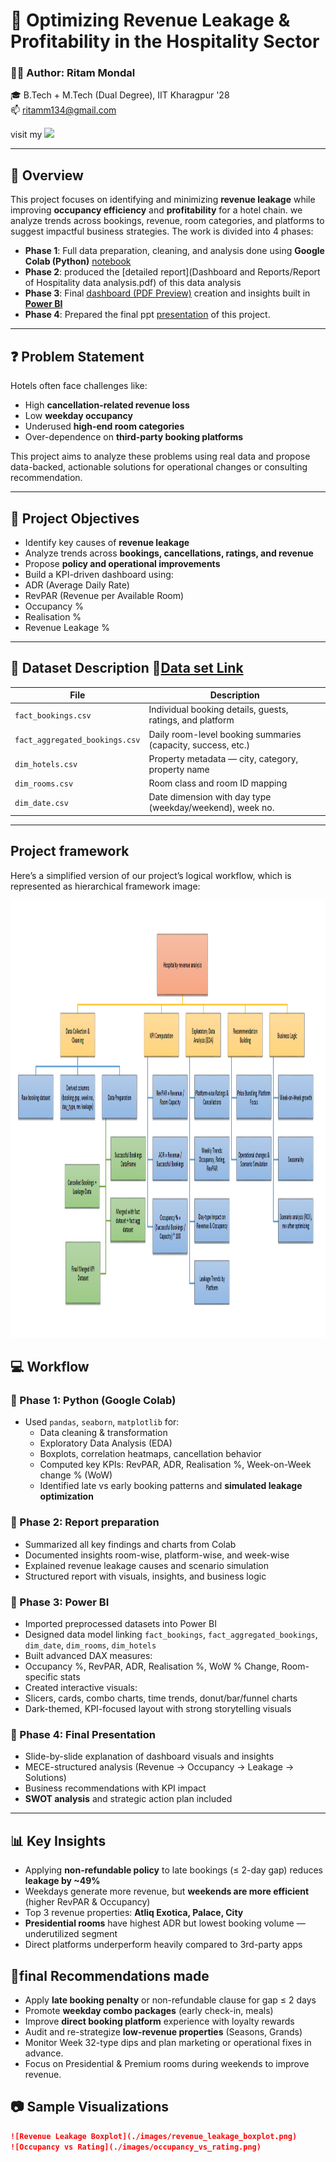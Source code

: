 # 🏨 Optimizing Revenue Leakage & Profitability in the Hospitality Sector

### 👨‍💻 Author: Ritam Mondal  
🎓 B.Tech + M.Tech (Dual Degree), IIT Kharagpur '28  
📫 ritamm134@gmail.com  

   visit my  <a href="https://www.linkedin.com/in/ritam-mondal-86a369287/" target="_blank">
    <img src="https://img.shields.io/badge/LinkedIn-blue?logo=linkedin&logoColor=white&style=for-the-badge"/></a>  

    
---

## 📘 Overview

This project focuses on identifying and minimizing **revenue leakage** while improving **occupancy efficiency** and **profitability** for a hotel chain. we analyze trends across bookings, revenue, room categories, and platforms to suggest impactful business strategies.
The work is divided into 4 phases:
- **Phase 1**: Full data preparation, cleaning, and analysis done using **Google Colab (Python)** [notebook](Optimizing_Revenue_Leakage_&_Profitability_in_the_Hospitality_Sector.ipynb)
- **Phase 2**: produced the [detailed report](Dashboard and Reports/Report of Hospitality data analysis.pdf) of this data analysis
- **Phase 3**: Final [dashboard (PDF Preview)](Dashboard%20and%20Reports/Only%20Dashboard%20imgs.pdf) creation and insights built in [**Power BI**](Dashboard%20and%20Reports/Hospitality%20analysis%20dashboard.pbix)
- **Phase 4**: Prepared the final ppt [presentation](Hospitality%20Analytics%20Project%20Presentation.pptx.pdf) of this project.
---

## ❓ Problem Statement
                                                               
Hotels often face challenges like:                                         
- High **cancellation-related revenue loss**                  
- Low **weekday occupancy**                                
- Underused **high-end room categories**                        
- Over-dependence on **third-party booking platforms**                    
                                                                              
This project aims to analyze these problems using real data and propose data-backed, actionable solutions for operational changes or consulting recommendation.                                 
                                                                                                                                                                     
---
                               
## 🎯 Project Objectives

-  Identify key causes of **revenue leakage**
-  Analyze trends across **bookings, cancellations, ratings, and revenue**
-  Propose **policy and operational improvements**
-  Build a KPI-driven dashboard using:
  - ADR (Average Daily Rate)  
  - RevPAR (Revenue per Available Room)  
  - Occupancy %  
  - Realisation %  
  - Revenue Leakage %

---

## 📁 Dataset Description 📎[Data set Link](Data%20sets)

| File                          | Description                                                |
|------------------------------|------------------------------------------------------------|
| `fact_bookings.csv`          | Individual booking details, guests, ratings, and platform  |
| `fact_aggregated_bookings.csv` | Daily room-level booking summaries (capacity, success, etc.) |
| `dim_hotels.csv`             | Property metadata — city, category, property name          |
| `dim_rooms.csv`              | Room class and room ID mapping                             |
| `dim_date.csv`               | Date dimension with day type (weekday/weekend), week no.   |

---
## Project framework

Here’s a simplified version of our project’s logical workflow, which is represented as hierarchical framework image:

<img src="plot_or_images/frame_work.png" alt="Frame work" width="1200" height="700" />

## 💻 Workflow 

### 🔹 Phase 1: Python (Google Colab)
- Used `pandas`, `seaborn`, `matplotlib` for:
  - Data cleaning & transformation
  - Exploratory Data Analysis (EDA)
  - Boxplots, correlation heatmaps, cancellation behavior
  - Computed key KPIs: RevPAR, ADR, Realisation %, Week-on-Week change % (WoW)
  - Identified late vs early booking patterns and **simulated leakage optimization**

### 🔹 Phase 2: Report preparation
- Summarized all key findings and charts from Colab
- Documented insights room-wise, platform-wise, and week-wise
- Explained revenue leakage causes and scenario simulation
- Structured report with visuals, insights, and business logic

### 🔹 Phase 3: Power BI
- Imported preprocessed datasets into Power BI
- Designed data model linking `fact_bookings`, `fact_aggregated_bookings`, `dim_date`, `dim_rooms`, `dim_hotels`
- Built advanced DAX measures:
 - Occupancy %, RevPAR, ADR, Realisation %, WoW % Change, Room-specific stats
- Created interactive visuals:
 - Slicers, cards, combo charts, time trends, donut/bar/funnel charts
- Dark-themed, KPI-focused layout with strong storytelling visuals

### 🔹 Phase 4: Final Presentation
- Slide-by-slide explanation of dashboard visuals and insights
- MECE-structured analysis (Revenue → Occupancy → Leakage → Solutions)
- Business recommendations with KPI impact
- **SWOT analysis** and strategic action plan included

---

## 📊 Key Insights            
                          
-  Applying **non-refundable policy** to late bookings (≤ 2-day gap) reduces **leakage by ~49%**
-  Weekdays generate more revenue, but **weekends are more efficient** (higher RevPAR & Occupancy)
-  Top 3 revenue properties: **Atliq Exotica, Palace, City**
-  **Presidential rooms** have highest ADR but lowest booking volume — underutilized segment
-  Direct platforms underperform heavily compared to 3rd-party apps
                                    
## 🧠final Recommendations made               
                                           
- Apply **late booking penalty** or non-refundable clause for gap ≤ 2 days
- Promote **weekday combo packages** (early check-in, meals)
- Improve **direct booking platform** experience with loyalty rewards
- Audit and re-strategize **low-revenue properties** (Seasons, Grands)
- Monitor Week 32-type dips and plan marketing or operational fixes in advance.
- Focus on Presidential & Premium rooms during weekends to improve revenue.

## 📷 Sample Visualizations


```markdown
![Revenue Leakage Boxplot](./images/revenue_leakage_boxplot.png)
![Occupancy vs Rating](./images/occupancy_vs_rating.png)
